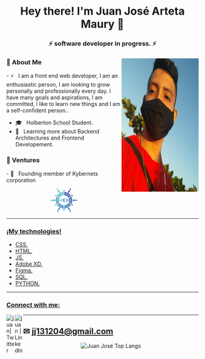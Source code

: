 
<!--
**jj131204/jj131204** is a ✨ _special_ ✨ repository because its `README.md` (this file) appears on your GitHub profile.

Here are some ideas to get you started:

- 🔭 I’m currently working on ...
- 🌱 I’m currently learning ...
- 👯 I’m looking to collaborate on ...
- 🤔 I’m looking for help with ...
- 💬 Ask me about ...
- 📫 How to reach me: ...
- 😄 Pronouns: ...
- ⚡ Fun fact: ...
-->

<h1 align="center">Hey there! I'm Juan José Arteta Maury 👋 </h1>
<h3 align="center"> ⚡ software developer in progress. ⚡ </h3>
<div>
<img width = "40%" align="right" alt="PIC" height="350px" src="https://github.com/jj131204/jj131204/blob/main/yo.PNG" />
<div align="left"> 
  <h3> 💬 About Me </h3>
  - ⚡ &nbsp; I am a front end web developer, I am an enthusiastic person, I am looking to grow personally and professionally every day.
I have many goals and aspirations, I am committed, I like to learn new things and I am a self-confident person..

  - 🎓 &nbsp; Holberton School Student.
  - 🌱 &nbsp; Learning more about Backend Architectures and Frontend Developement.
  </div>
</div>

<div>
  <h3> 👯 Ventures</h3>  
  - 🔭 &nbsp; Founding member of Kybernets corporation
  <br>
  <p>
  <div align="center">
   <img src="https://github.com/jj131204/jj131204/blob/main/logo-base-12.svg" width="70" >
  </div>
  </p>
        <a href="http://kybernets.org/">
</div>


 -----------------------------------------------------------------------------------------------------------------------------------------------------------------------------------
  
  ### ¡My technologies!
- CSS.
- HTML.
- JS.
- Adobe XD.
- Figma.
- SQL.
- PYTHON.

  
 -----------------------------------------------------------------------------------------------------------------------------------------------------------------------------------
  ### Connect with me:
[<img align="left" alt="juan| Twitter" width="22px" src="https://cdn.jsdelivr.net/npm/simple-icons@v3/icons/twitter.svg" />][twitter]
[<img align="left" alt="juan | LinkedIn" width="22px" src="https://cdn.jsdelivr.net/npm/simple-icons@v3/icons/linkedin.svg" />][linkedin]

----------------------------------------------------------------------------------------------------------------------------------------------------------------------------------
✉ jj131204@gmail.com
----------------------------------------------------------------------------------------------------------------------------------------------------------------------------------
<p align="center">
    <img src="https://github-readme-stats.vercel.app/api/top-langs/?username=jj131204&hide=CSS,jupyter%20notebook&layout=compact&langs_count=10&text_color=daf7dc&bg_color=151515" alt="Juan José Top Langs">
  </a>
</p>



[twitter]: https://twitter.com/jarteta2004
[linkedin]: https://www.linkedin.com/in/juan-jose-arteta-maury/
